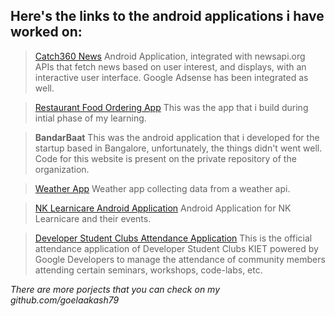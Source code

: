 ## Here's the links to the android applications i have worked on:

> [Catch360 News](https://drive.google.com/open?id=1w6g12hoQ5g8LQhj5vu_YdoHoFKf3m2ok)
Android Application, integrated with newsapi.org APIs that fetch news based on user interest, and displays, with an interactive user interface. Google Adsense has been integrated as well.

> [Restaurant Food Ordering App](https://github.com/goelaakash79/Resturant-De-Ordera)
This was the app that i build during intial phase of my learning.

> **BandarBaat**
This was the android application that i developed for the startup based in Bangalore, unfortunately, the things didn't went well. Code for this website is present on the private repository of the organization.

> [Weather App](https://github.com/goelaakash79/WeatherApp)
Weather app collecting data from a weather api.

> [NK Learnicare Android Application](https://play.google.com/store/apps/details?id=com.nklearnicare.nklearnicare)
Android Application for NK Learnicare and their events.

> [Developer Student Clubs Attendance Application](https://github.com/goelaakash79/dsc-event-attendance-app)
This is the official attendance application of Developer Student Clubs KIET powered by Google Developers to manage the attendance of community members attending certain seminars, workshops, code-labs, etc.

*There are more porjects that you can check on my github.com/goelaakash79*
